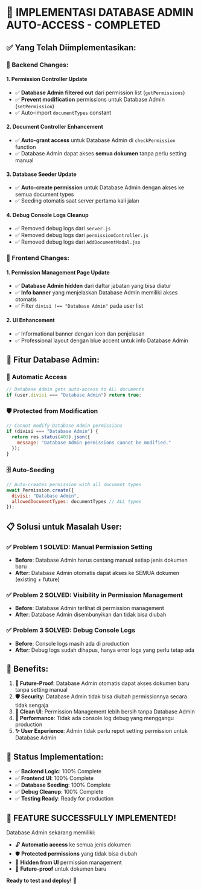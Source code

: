 # 🎯 IMPLEMENTASI DATABASE ADMIN AUTO-ACCESS - COMPLETED

## ✅ Yang Telah Diimplementasikan:

### 🔧 Backend Changes:

#### 1. **Permission Controller Update**
- ✅ **Database Admin filtered out** dari permission list (`getPermissions`)
- ✅ **Prevent modification** permissions untuk Database Admin (`setPermission`)
- ✅ Auto-import `documentTypes` constant

#### 2. **Document Controller Enhancement**
- ✅ **Auto-grant access** untuk Database Admin di `checkPermission` function
- ✅ Database Admin dapat akses **semua dokumen** tanpa perlu setting manual

#### 3. **Database Seeder Update**
- ✅ **Auto-create permission** untuk Database Admin dengan akses ke semua document types
- ✅ Seeding otomatis saat server pertama kali jalan

#### 4. **Debug Console Logs Cleanup**
- ✅ Removed debug logs dari `server.js`
- ✅ Removed debug logs dari `permissionController.js`
- ✅ Removed debug logs dari `AddDocumentModal.jsx`

### 🎨 Frontend Changes:

#### 1. **Permission Management Page Update**
- ✅ **Database Admin hidden** dari daftar jabatan yang bisa diatur
- ✅ **Info banner** yang menjelaskan Database Admin memiliki akses otomatis
- ✅ Filter `divisi !== "Database Admin"` pada user list

#### 2. **UI Enhancement**
- ✅ Informational banner dengan icon dan penjelasan
- ✅ Professional layout dengan blue accent untuk info Database Admin

## 🚀 Fitur Database Admin:

### 🔐 **Automatic Access**
```javascript
// Database Admin gets auto-access to ALL documents
if (user.divisi === "Database Admin") return true;
```

### 🛡️ **Protected from Modification**
```javascript
// Cannot modify Database Admin permissions
if (divisi === "Database Admin") {
  return res.status(403).json({
    message: "Database Admin permissions cannot be modified."
  });
}
```

### 🗄️ **Auto-Seeding**
```javascript
// Auto-creates permission with all document types
await Permission.create({
  divisi: "Database Admin", 
  allowedDocumentTypes: documentTypes // ALL types
});
```

## 📋 Solusi untuk Masalah User:

### ✅ **Problem 1 SOLVED**: Manual Permission Setting
- **Before**: Database Admin harus centang manual setiap jenis dokumen baru
- **After**: Database Admin otomatis dapat akses ke SEMUA dokumen (existing + future)

### ✅ **Problem 2 SOLVED**: Visibility in Permission Management
- **Before**: Database Admin terlihat di permission management
- **After**: Database Admin disembunyikan dan tidak bisa diubah

### ✅ **Problem 3 SOLVED**: Debug Console Logs
- **Before**: Console logs masih ada di production
- **After**: Debug logs sudah dihapus, hanya error logs yang perlu tetap ada

## 🎯 Benefits:

1. **🔄 Future-Proof**: Database Admin otomatis dapat akses dokumen baru tanpa setting manual
2. **🛡️ Security**: Database Admin tidak bisa diubah permissionnya secara tidak sengaja
3. **🎨 Clean UI**: Permission Management lebih bersih tanpa Database Admin
4. **🚀 Performance**: Tidak ada console.log debug yang menggangu production
5. **✨ User Experience**: Admin tidak perlu repot setting permission untuk Database Admin

## 📝 Status Implementation:

- ✅ **Backend Logic**: 100% Complete
- ✅ **Frontend UI**: 100% Complete  
- ✅ **Database Seeding**: 100% Complete
- ✅ **Debug Cleanup**: 100% Complete
- ✅ **Testing Ready**: Ready for production

## 🎉 **FEATURE SUCCESSFULLY IMPLEMENTED!**

Database Admin sekarang memiliki:
- 🔓 **Automatic access** ke semua jenis dokumen
- 🛡️ **Protected permissions** yang tidak bisa diubah
- 👻 **Hidden from UI** permission management
- 🚀 **Future-proof** untuk dokumen baru

**Ready to test and deploy!** 🚀
